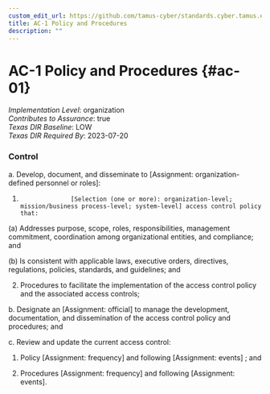 ```yaml
---
custom_edit_url: https://github.com/tamus-cyber/standards.cyber.tamus.edu/tree/main/static/content/tamus.edu/TAMUS_profile.xml
title: AC-1 Policy and Procedures
description: ""
---
```


# AC-1 Policy and Procedures {#ac-01}

_Implementation Level_: organization\
_Contributes to Assurance_: true\
_Texas DIR Baseline_: LOW\
_Texas DIR Required By_: 2023-07-20

### Control

a. Develop, document, and disseminate to [Assignment: organization-defined personnel or roles]:

1. 
                     [Selection (one or more): organization-level; mission/business process-level; system-level] access control policy that:

(a) Addresses purpose, scope, roles, responsibilities, management commitment, coordination among organizational entities, and compliance; and

(b) Is consistent with applicable laws, executive orders, directives, regulations, policies, standards, and guidelines; and

2. Procedures to facilitate the implementation of the access control policy and the associated access controls;

b. Designate an [Assignment: official] to manage the development, documentation, and dissemination of the access control policy and procedures; and

c. Review and update the current access control:

1. Policy [Assignment: frequency] and following [Assignment: events] ; and

2. Procedures [Assignment: frequency] and following [Assignment: events].

